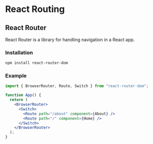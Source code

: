 # React Routing

## React Router
React Router is a library for handling navigation in a React app.

### Installation
```sh
npm install react-router-dom
```

### Example
```jsx
import { BrowserRouter, Route, Switch } from "react-router-dom";

function App() {
  return (
    <BrowserRouter>
      <Switch>
        <Route path="/about" component={About} />
        <Route path="/" component={Home} />
      </Switch>
    </BrowserRouter>
  );
}
```